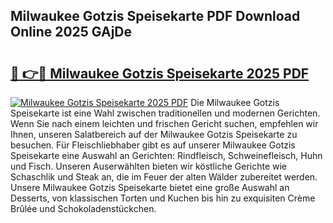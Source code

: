## Milwaukee Gotzis Speisekarte PDF Download Online 2025 GAjDe

# <h2><a href="http://gcahg1.nevu.top/?p=Milwaukee+Gotzis+Speisekarte">🔗 👉🔴 Milwaukee Gotzis Speisekarte 2025 PDF</a></h2>

[![Milwaukee Gotzis Speisekarte 2025 PDF](https://i.imgur.com/dBaPXMq.png)](http://gcahg1.nevu.top/?p=Milwaukee+Gotzis+Speisekarte)
Die Milwaukee Gotzis Speisekarte ist eine Wahl zwischen traditionellen und modernen Gerichten. Wenn Sie nach einem leichten und frischen Gericht suchen, empfehlen wir Ihnen, unseren Salatbereich auf der Milwaukee Gotzis Speisekarte zu besuchen. Für Fleischliebhaber gibt es auf unserer Milwaukee Gotzis Speisekarte eine Auswahl an Gerichten: Rindfleisch, Schweinefleisch, Huhn und Fisch. Unseren Auserwählten bieten wir köstliche Gerichte wie Schaschlik und Steak an, die im Feuer der alten Wälder zubereitet werden. Unsere Milwaukee Gotzis Speisekarte bietet eine große Auswahl an Desserts, von klassischen Torten und Kuchen bis hin zu exquisiten Crème Brûlée und Schokoladenstückchen.
